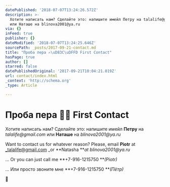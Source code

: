 ```yaml
---
datePublished: '2018-07-07T13:24:26.572Z'
description: >-
  Хотите написать нам? Сделайте это: напишите имейл Петру на talalife@gmail.com
  или Наташе на blinova2001@ya.ru
via: {}
inFeed: true
publisher: {}
dateModified: '2018-07-07T13:24:25.646Z'
sourcePath: _posts/2017-09-21-contact.md
title: "Проба пера ✍\uD83C\uDFFD First Contact"
hasPage: true
author: []
starred: false
datePublishedOriginal: '2017-09-21T10:04:21.019Z'
url: contact/index.html
_context: 'http://schema.org'
_type: Article

---
```

# Проба пера ✍🏽 First Contact

Хотите написать нам? Сделайте это: напишите имейл **Петру** на _talalife@gmail.com_ или **Наташе** на _blinova2001@ya.ru_

Want to contact us for whatever reason? Please, email **Piotr** at _talalife@gmail.com _or **Natasha **_at blinova2001@ya.ru_

... Or you can just call me **+7-916-1215750 **_(Piotr)_

... Или просто звоните мне **+7-916-1215750 **_(Пётр)_

💌
